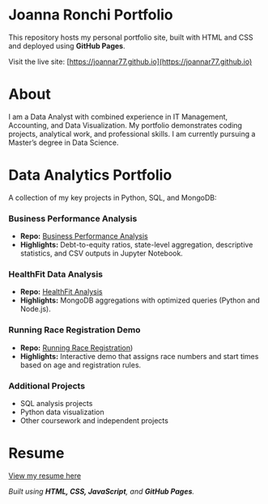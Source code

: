 # Joanna Ronchi Portfolio
This repository hosts my personal portfolio site, built with HTML and CSS and deployed using **GitHub Pages**.  

Visit the live site: [https://joannar77.github.io](https://joannar77.github.io)

# About
I am a Data Analyst with combined experience in IT Management, Accounting, and Data Visualization. My portfolio demonstrates coding projects, analytical work, and professional skills. I am currently pursuing a Master’s degree in Data Science.

# Data Analytics Portfolio
A collection of my key projects in Python, SQL, and MongoDB:

### Business Performance Analysis
- **Repo:** [Business Performance Analysis](https://github.com/joannar77/business-performance-analysis)  
- **Highlights:** Debt-to-equity ratios, state-level aggregation, descriptive statistics, and CSV outputs in Jupyter Notebook.

### HealthFit Data Analysis
- **Repo:** [HealthFit Analysis](https://github.com/joannar77/healthfit_mongodb_project)  
- **Highlights:** MongoDB aggregations with optimized queries (Python and Node.js).

### Running Race Registration Demo
- **Repo:** [Running Race Registration](https://github.com/joannar77/race-registration))  
- **Highlights:** Interactive demo that assigns race numbers and start times based on age and registration rules.

### Additional Projects
- SQL analysis projects  
- Python data visualization  
- Other coursework and independent projects  

# Resume
[View my resume here](https://joannaronchi.com/home)


*Built using **HTML, CSS, JavaScript**, and **GitHub Pages**.*
